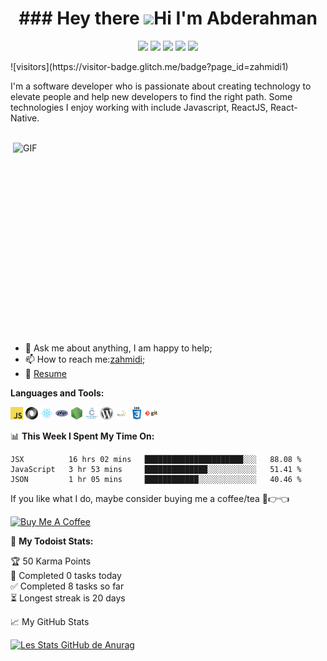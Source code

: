 <h1 align="center">### Hey there <img src="https://media.giphy.com/media/hvRJCLFzcasrR4ia7z/giphy.gif" width="25px">Hi I'm Abderahman </h1>

  
<p align="center">
    <a href="https://twitter.com/abderahmanzahmi"><img src="https://img.shields.io/badge/twitter-%231FA1F1?style=flat&logo=twitter&logoColor=white"/></a>
    <a href="https://www.linkedin.com/in/abderahman-zahmidi-1ab641207/"><img src="https://img.shields.io/badge/linkedin-%230177B5?style=flat&logo=linkedin&logoColor=white"/></a>
    <a href="https://www.youtube.com/"><img src="https://img.shields.io/badge/youtube-%23FF0000?style=flat&logo=youtube&logoColor=white"/></a>
    <a href="https://www.instagram.com/zahmidi/?hl=fr"><img src="https://img.shields.io/badge/instagram-%23E4415F?style=flat&logo=instagram&logoColor=white"/></a>
      <a href="/"><img src="https://img.shields.io/badge/discord-%7289D9?style=flat&logo=discord&logoColor=white"/></a>
  

  </p>
  ![visitors](https://visitor-badge.glitch.me/badge?page_id=zahmidi1)
 
 

I'm a software developer who is passionate about creating technology to elevate people and help new developers to find the right path. Some technologies I enjoy working with include Javascript, ReactJS, React-Native.


<br />


  <img align="right" alt="GIF" src="https://www.google.com/url?sa=i&url=https%3A%2F%2Fdribbble.com%2Fshots%2F4774578-Programmers&psig=AOvVaw31Ey4Xsnsmn0mT7hNW_Zw-&ust=1622740642463000&source=images&cd=vfe&ved=0CAIQjRxqGAoTCOCE1JO6-fACFQAAAAAdAAAAABDnAQ" width="500" height="320" />
  
- 💬 Ask me about anything, I am happy to help;
- 📫 How to reach me:[zahmidi](https://www.linkedin.com/in/abderahman-zahmidi-1ab641207);
- 📝 [Resume](https://drive.google.com/)

**Languages and Tools:**

<code><img height="20" src="https://raw.githubusercontent.com/github/explore/80688e429a7d4ef2fca1e82350fe8e3517d3494d/topics/javascript/javascript.png"></code>
<code><img height="20" src="https://raw.githubusercontent.com/github/explore/80688e429a7d4ef2fca1e82350fe8e3517d3494d/topics/json/json.png"></code>
<code><img height="20" src="https://raw.githubusercontent.com/github/explore/80688e429a7d4ef2fca1e82350fe8e3517d3494d/topics/react/react.png"></code>
<code><img height="20" src="https://raw.githubusercontent.com/github/explore/5c058a388828bb5fde0bcafd4bc867b5bb3f26f3/topics/php/php.png"></code>
<code><img height="20" src="https://raw.githubusercontent.com/github/explore/80688e429a7d4ef2fca1e82350fe8e3517d3494d/topics/nodejs/nodejs.png"></code>
<code><img height="20" src="https://raw.githubusercontent.com/github/explore/80688e429a7d4ef2fca1e82350fe8e3517d3494d/topics/c/c.png"></code>
<code><img height="20" src="https://raw.githubusercontent.com/github/explore/80688e429a7d4ef2fca1e82350fe8e3517d3494d/topics/wordpress/wordpress.png"></code>
<code><img height="20" src="https://raw.githubusercontent.com/github/explore/80688e429a7d4ef2fca1e82350fe8e3517d3494d/topics/mysql/mysql.png"></code>
<code><img height="20" src="https://raw.githubusercontent.com/github/explore/80688e429a7d4ef2fca1e82350fe8e3517d3494d/topics/css/css.png"></code>
<code><img height="20" src="https://raw.githubusercontent.com/github/explore/80688e429a7d4ef2fca1e82350fe8e3517d3494d/topics/git/git.png"></code>

📊 **This Week I Spent My Time On:**

<!--START_SECTION:waka-->

```text
JSX          16 hrs 02 mins   ██████████████████████░░░   88.08 %
JavaScript   3 hr 53 mins     ██████████████░░░░░░░░░░░   51.41 %
JSON         1 hr 05 mins     ████████████░░░░░░░░░░░░░   40.46 %
```

<!--END_SECTION:waka-->

If you like what I do, maybe consider buying me a coffee/tea 🥺👉👈

<a href="https://paypal.me/zahmidi2?locale.x=fr_XC" target="_blank"><img src="https://cdn.buymeacoffee.com/buttons/v2/default-red.png" alt="Buy Me A Coffee" width="150" ></a>

🚧 **My Todoist Stats:**

<!-- TODO-IST:START -->

🏆 50 Karma Points  
🌸 Completed 0 tasks today  
✅ Completed 8 tasks so far  
⏳ Longest streak is 20 days

<!-- TODO-IST:END -->

📈 My GitHub Stats

[![Les Stats GitHub de Anurag](https://github-readme-stats.vercel.app/api?username=zahmidi1)](https://github.com/zahmidi1/github-readme-stats)

